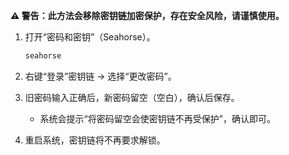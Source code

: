 

**⚠️ 警告：此方法会移除密钥链加密保护，存在安全风险，请谨慎使用。**

1. 打开“密码和密钥”（Seahorse）。
     ```bash
     seahorse
     ```
2. 右键“登录”密钥链 → 选择“更改密码”。

3. 旧密码输入正确后，新密码留空（空白），确认后保存。

   * 系统会提示“将密码留空会使密钥链不再受保护”，确认即可。

4. 重启系统，密钥链将不再要求解锁。